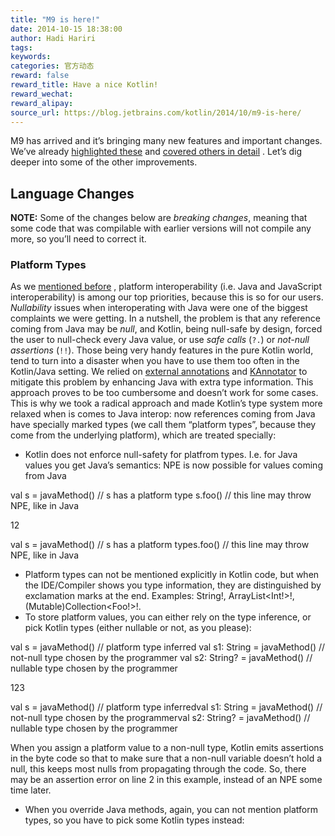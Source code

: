 ```yaml
---
title: "M9 is here!"
date: 2014-10-15 18:38:00
author: Hadi Hariri
tags:
keywords:
categories: 官方动态
reward: false
reward_title: Have a nice Kotlin!
reward_wechat:
reward_alipay:
source_url: https://blog.jetbrains.com/kotlin/2014/10/m9-is-here/
---
```


M9 has arrived and it’s bringing many new features and important changes. We’ve already  [highlighted these](http://blog.jetbrains.com/kotlin/2014/10/m9-is-coming/)  and  [covered others in detail](http://blog.jetbrains.com/kotlin/2014/10/making-platform-interop-even-smoother/) . Let’s dig deeper into some of the other improvements.<br/>
<span id="more-1643"></span>
## Language Changes

<b>NOTE:</b> Some of the changes below are <em>breaking changes</em>, meaning that some code that was compilable with earlier versions will not compile any more, so you’ll need to correct it.
### Platform Types

As we  [mentioned before](http://blog.jetbrains.com/kotlin/2014/10/making-platform-interop-even-smoother/) , platform interoperability (i.e. Java and JavaScript interoperability) is among our top priorities, because this is so for our users. <em>Nullability</em> issues when interoperating with Java were one of the biggest complaints we were getting. In a nutshell, the problem is that any reference coming from Java may be <em>null</em>, and Kotlin, being null-safe by design, forced the user to null-check every Java value, or use <em>safe calls</em> (<code>?.</code>) or <em>not-null assertions</em> (<code>!!</code>). Those being very handy features in the pure Kotlin world, tend to turn into a disaster when you have to use them too often in the Kotlin/Java setting. We relied on  [external annotations](http://blog.jetbrains.com/kotlin/using-external-annotations)  and  [KAnnotator](http://blog.jetbrains.com/kotlin/2013/03/kannotator-0-1-is-out/)  to mitigate this problem by enhancing Java with extra type information. This approach proves to be too cumbersome and doesn’t work for some cases.
This is why we took a radical approach and made Kotlin’s type system more relaxed when is comes to Java interop: now references coming from Java have specially marked types (we call them “platform types”, because they come from the underlying platform), which are treated specially:

* Kotlin does not enforce null-safety for platfrom types. I.e. for Java values you get Java’s semantics: NPE is now possible for values coming from Java






val s = javaMethod() // s has a platform type
s.foo() // this line may throw NPE, like in Java




12

val s = javaMethod() // s has a platform types.foo() // this line may throw NPE, like in Java
* Platform types can not be mentioned explicitly in Kotlin code, but when the IDE/Compiler shows you type information, they are distinguished by exclamation marks at the end. Examples: String!, ArrayList<Int!>!, (Mutable)Collection<Foo!>!.
* To store platform values, you can either rely on the type inference, or pick Kotlin types (either nullable or not, as you please):






val s = javaMethod() // platform type inferred
val s1: String = javaMethod() // not-null type chosen by the programmer
val s2: String? = javaMethod() // nullable type chosen by the programmer




123

val s = javaMethod() // platform type inferredval s1: String = javaMethod() // not-null type chosen by the programmerval s2: String? = javaMethod() // nullable type chosen by the programmer





When you assign a platform value to a non-null type, Kotlin emits assertions in the byte code so that to make sure that a non-null variable doesn’t hold a null, this keeps most nulls from propagating through the code. So, there may be an assertion error on line 2 in this example, instead of an NPE some time later.
* When you override Java methods, again, you can not mention platform types, so you have to pick some Kotlin types instead:

